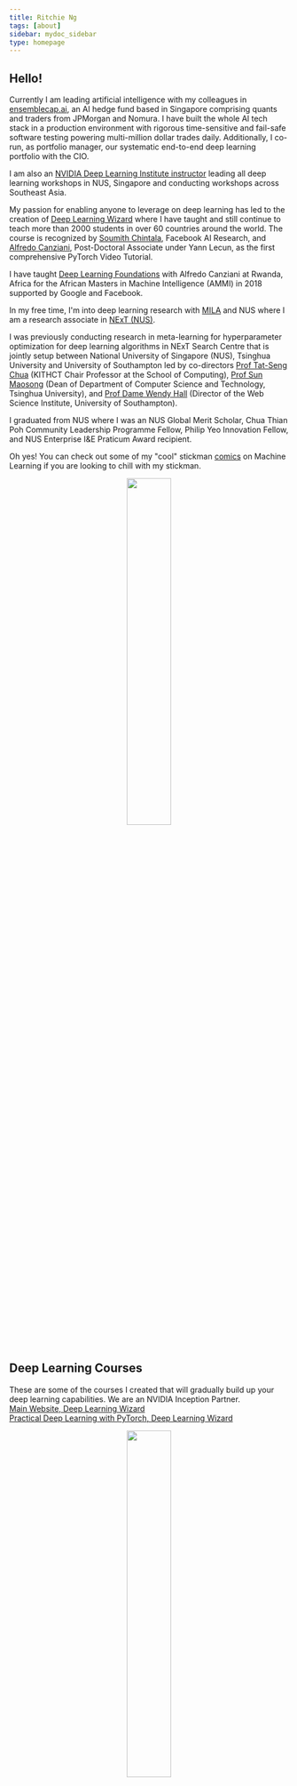 ```yaml
---
title: Ritchie Ng
tags: [about]
sidebar: mydoc_sidebar
type: homepage
---
```

## Hello! 
Currently I am leading artificial intelligence with my colleagues in [ensemblecap.ai](https://ensemblecap.ai/), an AI hedge fund based in Singapore comprising quants and traders from JPMorgan and Nomura. I have built the whole AI tech stack in a production environment with rigorous time-sensitive and fail-safe software testing powering multi-million dollar trades daily. Additionally, I co-run, as portfolio manager, our systematic end-to-end deep learning portfolio with the CIO.

I am also an [NVIDIA Deep Learning Institute instructor](https://www.facebook.com/nus.nvidia/) leading all deep learning workshops in NUS, Singapore and conducting workshops across Southeast Asia.

My passion for enabling anyone to leverage on deep learning has led to the creation of [Deep Learning Wizard](https://www.deeplearningwizard.com/) where I have taught and still continue to teach more than 2000 students in over 60 countries around the world. The course is recognized by [Soumith Chintala](https://pytorch.org/2018/01/19/a-year-in.html), Facebook AI Research, and [Alfredo Canziani](https://www.linkedin.com/feed/update/urn:li:activity:6407592585275142144), Post-Doctoral Associate under Yann Lecun, as the first comprehensive PyTorch Video Tutorial. 

I have taught [Deep Learning Foundations](https://github.com/Atcold/pytorch-Deep-Learning-Minicourse) with Alfredo Canziani at Rwanda, Africa for the African Masters in Machine Intelligence (AMMI) in 2018 supported by Google and Facebook.

In my free time, I'm into deep learning research with [MILA](https://mila.quebec/en/) and NUS where I am a research associate in [NExT (NUS)](http://www.nextcenter.org/).

I was previously conducting research in meta-learning for hyperparameter optimization for deep learning algorithms in NExT Search Centre that is jointly setup between National University of Singapore (NUS), Tsinghua University and University of Southampton led by co-directors [Prof Tat-Seng Chua](https://www.chuatatseng.com/) (KITHCT Chair Professor at the School of Computing), [Prof Sun Maosong](http://www.cs.tsinghua.edu.cn/publish/csen/4623/2010/20101224193416561782037/20101224193416561782037_.html) (Dean of Department of Computer Science and Technology, Tsinghua University), and [Prof Dame Wendy Hall](https://www.ecs.soton.ac.uk/people/wh) (Director of the Web Science Institute, University of Southampton).

I graduated from NUS where I was an NUS Global Merit Scholar, Chua Thian Poh Community Leadership Programme Fellow, Philip Yeo Innovation Fellow, and NUS Enterprise I&E Praticum Award recipient.

Oh yes! You can check out some of my "cool" stickman [comics](http://www.ritchieng.com/tag_comic_series/) on Machine Learning if you are looking to chill with my stickman.

<p align="center"><img width="40%" src="https://res.cloudinary.com/ritchieng/image/upload/v1540354047/logos/ritchie_website_affliated_logos.png" /></p>


## Deep Learning Courses
These are some of the courses I created that will gradually build up your deep learning capabilities. We are an NVIDIA Inception Partner.
<br />[Main Website, Deep Learning Wizard](https://www.deeplearningwizard.com/)
<br />[Practical Deep Learning with PyTorch, Deep Learning Wizard](https://www.udemy.com/practical-deep-learning-with-pytorch/?couponCode=DEEPWIZARD)
<br />
<p align="center"><img width="40%" src="https://res.cloudinary.com/ritchieng/image/upload/c_scale,w_200/v1540341011/logos/nvidia_inception.png" /></p>

## Upcoming Talks/Workshops
Natural Language Processing with Deep Learning, NVIDIA, Singapore, 2019
<br />Computer Vision with Deep Learning 2.0, NVIDIA, Singapore, 2019

## Key Papers
[Neural Optimizers with Hypergradients for Tuning Parameter-Wise Learning Rates, ICML 2017](https://sites.google.com/site/automl2017icml/accepted-papers/AutoML_2017_paper_7.pdf)

## Past Talks/Workshops
**[Foundations of Deep Learning, African Masters of Machine Intelligence (AMMI), Google & Facebook, Kigali, Rwanda, November 2018](https://github.com/Atcold/pytorch-Deep-Learning-Minicourse)**

**[AI and Unstructured Analytics in Fintech, Nanjing, China, November 2018](http://www.nextcenter.org/event/next-workshop-2018-nanjing/) [Post Link](https://www.ritchieng.com//conferences/next++-nanjing--2018)**

**[PyTorch Developer Conference, Facebook, San Francisco, USA, October 2018](https://www.ritchieng.com/pytorch/pytorch-devcon-2018)**

**[Hyperparameter Optimization with Neural Optimizers, Big Data & AI Leaders Summit, Singapore, September 2018](https://forwardleading.co.uk/speakers/ritchie-ng-2891)**

**[Image Classification Workshop, NUS-NUH-MIT Datathon, NVIDIA, Singapore, July 2018](http://www.nus-datathon.com/workshop)**

**[Object Detection with DIGITS, NVIDIA, Singapore, June 2018](https://www.facebook.com/nus.nvidia/posts/166945523975924)**

**[Image Classification with DIGITS, NVIDIA, Singapore, May 2018](http://www.ritchieng.com/nvidia-dli/nvidia-dli-deep-learning-workshop)**

**[Meta Learning, AutoML, ICML, Sydney, 2017](https://sites.google.com/site/automl2017icml/accepted-papers)**

**[Deep Learning for Self-Driving Cars and Medical Diagnostics, NVIDIA, Singapore, 2017](http://www.ritchieng.com/events/deep-learning-self-driving-cars-medical-nvidia)**

**[Scalable Hyperparameter Optimization, REWORK Deep Learning Summit, Singapore, 2017](https://www.re-work.co/events/deep-learning-summit-singapore-april-2017)**

## Past Projects
**[Residual Networks with TensorFlow](https://github.com/ritchieng/resnet-tensorflow)**

**[Wide Residual Networks with TensorFlow](https://github.com/ritchieng/wideresnet-tensorlayer)**

**[Large Scale Identification of Multiple Digits from Real-world Images with Convolutional Neural Networks (CNN)](https://github.com/ritchieng/NumNum)**

**[Training a Smart Cab (Reinforcement Learning)](http://www.ritchieng.com/machine-learning-proj-smart-cab/)**

**[Identifying Customer Segments (Unsupervised Learning)](http://www.ritchieng.com/machine-learning-project-customer-segments/)**

**[Building a Student Intervention System (Supervised Learning)](http://www.ritchieng.com/machine-learning-project-student-intervention/)**

**[Predicting Boston House Prices](http://www.ritchieng.com/machine-learning-project-boston-home-prices/)** 

**[The Incredible PyTorch](https://github.com/ritchieng/the-incredible-pytorch)**
<br /> This is an awesome curated list of tutorials, papers, projects, communities and more relating to PyTorch.

**[DLAMI](https://github.com/ritchieng/dlami)**
<br /> A Deep Learning Amazon Web Service (AWS) AMI that is open, free and works. Run any deep learning framework in less than 5 minutes including TensorFlow, Keras, PyTorch, Theano, MXNet, CNTK, Torch, and Caffe.

## Past Articles
**[The Great Conundrum of Hyperparameter Optimization, REWORK, 2017](https://re-work.co/blog/deep-learning-ritchie-ng-nus-singapore-regularization-hyperparameter-optimization)**

## Awards
**Global Merit Scholarship 2014-2018, NUS**
<br /> NUS top scholarship with only 4 awarded in NUS across all faculties for the year of my admission.
<br /> Full scholarship amounting to more than $100,000 covering tuition, allowance, accommodation, and overseas trips.

**Dean's List 2015/2016, NUS**
<br /> Top 5% of my cohort.

**I&E Practicum Award 2017, NUS**
<br /> $10,000 Award.

**Philip Yeo Innovation Fellowship 2017, NUS**
<br /> $20,000 Award with mentorship by [Philip Yeo](https://en.wikipedia.org/wiki/Philip_Yeo), Chairman of Spring Singapore.
<br /> I am fortunately also under the mentorship of [Kiren Kumar (AMD, EDB)](https://www.edb.gov.sg/content/edb/ja/about-edb/our-leadership/executive-management/assistant-managing-directors/kiren-kumar.html) and [Abel Ang (CEO, EDIS)](https://www.edis.sg/the-executive-team/). 

**Valedictorian (Reserve) Class of 2018, NUS**
<br /> It happened.

**Chua Thian Poh Community Leadership Programme Fellow 2018, NUS**
<br /> Established with generous gifts from Mr Chua Thian Poh, the Centre aims to nurture Singapore’s next generation of community leaders. These leaders will not only be intellectually engaged with social and community issues, but will also be passionate about addressing social and community challenges in Singapore.

## Online Profiles
[Github](https://github.com/ritchieng)
<br />[Linkedin](https://www.linkedin.com/in/ritchieng)

## Languages, Libraries and Frameworks

**Machine Learning**   | **Web Development** | **Others**     |
Python                 | JavaScript          | LaTeX          |
C/C++                  | MeteorJS            | Bash Scripting |
TensorFlow             | NodeJS              | MongoDB        |
TensorLayer            |                     | SQL            | 
Keras                  |                     | EViews            |
Scikit-learn           |                     | Stata             |
OpenCV                 |                     | Adobe Illustrator | 
PyTorch                |                     | Adobe Photoshop   | 
 
## Credits
I would like to thank all my readers for their encouraging participation on this Github page. I would also like to thank Github Pages for serving this [respository](https://github.com/ritchieng/ritchieng.github.io) of notes for free.  

I would like to give full credit to the respective authors for their free courses and materials online like Andrew Ng, [Data School](https://www.dataschool.io/about/) and Udemy where my notes are from them. These personal notes are meant for my personal review but I have open-sourced my repository of personal notes as a lot of people found it useful.

Take note that I'm currently concentrating entirely on building materials for Deep Learning with PyTorch from mastering deep learning, to deploying deep learning algorithms in production, and to to solve many problems through [Deep Learning Wizard](https://www.deeplearningwizard.com/).